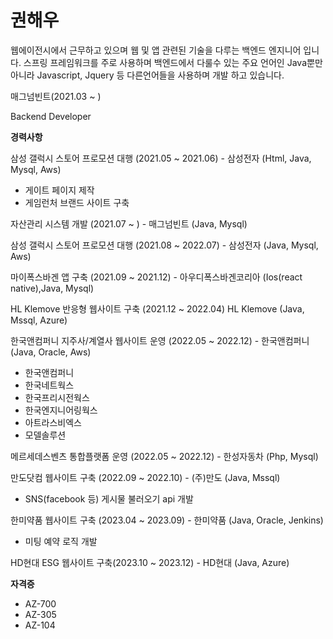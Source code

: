 # 권해우
웹에이전시에서 근무하고 있으며 웹 및 앱 관련된 기술을 다루는 백엔드 엔지니어 입니다.
스프링 프레임워크를 주로 사용하며
백엔드에서 다룰수 있는 주요 언어인 Java뿐만 아니라 Javascript, Jquery 등 다른언어들을 사용하며 개발 하고 있습니다.

매그넘빈트(2021.03 ~ )

Backend Developer

**경력사항**

삼성 갤럭시 스토어 프로모션 대행 (2021.05 ~ 2021.06) - 삼성전자 (Html, Java, Mysql, Aws)
- 게이트 페이지 제작
- 게임런처 브랜드 사이트 구축

자산관리 시스템 개발 (2021.07 ~ ) - 매그넘빈트 (Java, Mysql)

삼성 갤럭시 스토어 프로모션 대행 (2021.08 ~ 2022.07) - 삼성전자 (Java, Mysql, Aws)

마이폭스바겐 앱 구축 (2021.09 ~ 2021.12) - 아우디폭스바겐코리아 (Ios(react native),Java, Mysql)

HL Klemove 반응형 웹사이트 구축 (2021.12 ~ 2022.04) HL Klemove (Java, Mssql, Azure)

한국앤컴퍼니 지주사/계열사 웹사이트 운영 (2022.05 ~ 2022.12) - 한국앤컴퍼니 (Java, Oracle, Aws)
- 한국앤컴퍼니
- 한국네트웍스
- 한국프리시전웍스
- 한국엔지니어링웍스
- 아트라스비엑스
- 모델솔루션

메르세데스벤츠 통합플랫폼 운영 (2022.05 ~ 2022.12) - 한성자동차 (Php, Mysql)

만도닷컴 웹사이트 구축 (2022.09 ~ 2022.10) - (주)만도 (Java, Mssql)
- SNS(facebook 등) 게시물 불러오기 api 개발

한미약품 웹사이트 구축 (2023.04 ~ 2023.09) - 한미약품 (Java, Oracle, Jenkins)
- 미팅 예약 로직 개발

HD현대 ESG 웹사이트 구축(2023.10 ~ 2023.12) - HD현대 (Java, Azure)


**자격증**

  - AZ-700
  - AZ-305
  - AZ-104
